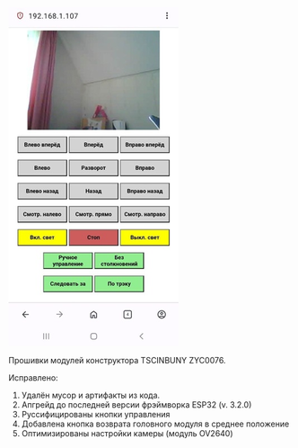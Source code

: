 <img src="interface.jpg" width="303"/>

Прошивки модулей конструктора TSCINBUNY ZYC0076.

Исправлено:
1. Удалён мусор и артифакты из кода.
2. Апгрейд до последней версии фрэймворка ESP32 (v. 3.2.0)
3. Руссифицированы кнопки управления
4. Добавлена кнопка возврата головного модуля в среднее положение
5. Оптимизированы настройки камеры (модуль OV2640)
